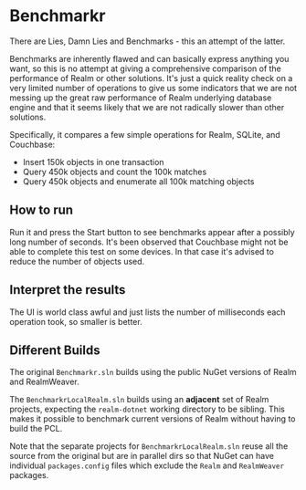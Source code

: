 Benchmarkr
==========
There are Lies, Damn Lies and Benchmarks - this an attempt of the latter.

Benchmarks are inherently flawed and can basically express anything you want, so this is no attempt at giving a comprehensive comparison of the performance of Realm or other solutions. It's just a quick reality check on a very limited number of operations to give us some indicators that we are not messing up the great raw performance of Realm underlying database engine and that it seems likely that we are not radically slower than other solutions.

Specifically, it compares a few simple operations for Realm, SQLite, and Couchbase:
* Insert 150k objects in one transaction
* Query 450k objects and count the 100k matches
* Query 450k objects and enumerate all 100k matching objects

How to run
----------
Run it and press the Start button to see benchmarks appear after a possibly long number of seconds.
It's been observed that Couchbase might not be able to complete this test on some devices.
In that case it's advised to reduce the number of objects used.

Interpret the results
----------------------
The UI is world class awful and just lists the number of milliseconds each operation took, so smaller is better.

Different Builds
----------------
The original `Benchmarkr.sln` builds using the public NuGet versions of Realm and RealmWeaver.

The `BenchmarkrLocalRealm.sln` builds using an **adjacent** set of Realm projects, expecting the `realm-dotnet` working directory to be sibling. This makes it possible to benchmark current versions of Realm without having to build the PCL.

Note that the separate projects for `BenchmarkrLocalRealm.sln` reuse all the source from the original but are in parallel dirs so that NuGet can have individual `packages.config` files which exclude the `Realm` and `RealmWeaver` packages.

